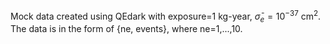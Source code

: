 Mock data created using QEdark with exposure=1 kg-year, $\bar\sigma_e=10^{-37}$ cm$^2$. The data is in the form of {ne, events}, where ne=1,...,10. 

